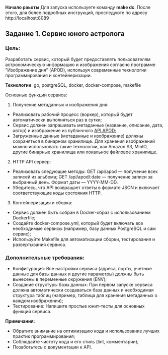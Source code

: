 **Начало раьоты**
Для запуска используете команду __make dc__. После этого, для более подробных инструкций, проследуюте по адресу http://localhost:8089

## Задание 1. Сервис юного астролога

### Цель:
Разработать сервис, который будет предоставлять пользователям астрономическую информацию и изображения согласно программе "Изображение дня" (APOD), используя современные технологии программирования и контейнеризации.

**Технологии**: go, postgreSQL, docker, docker-compose, makefile

Основные функции сервиса:
1) Получение метаданных и изображения дня:
  - Реализовать рабочий процесс (воркер), который будет автоматически выполняться раз в сутки;
  - Сервис должен запрашивать метаданные (название, описание, дата, автор) и изображение из публичного [API APOD](https://api.nasa.gov/);
  - Загруженные данные (метаданные и изображение) должны сохраняться в бинарном хранилище. Для хранения изображений можно использовать такие технологии, как Amazon S3, MinIO, другие бинарные хранилища или локальное файловое хранилище.
2) HTTP API сервер:
  - Реализовать следующие методы:
    GET /api/apod — получение всех записей из альбома;
    GET /api/apod/:date — получение записи за выбранный день. Формат даты — YYYY-MM-DD.
  - Убедитесь, что API возвращает ответы в формате JSON и включает соответствующие коды состояния HTTP.
3) Контейнеризация и сборка:
  - Сервис должен быть собран в Docker-образ с использованием Dockerfile;
  - Создайте docker-compose.yml, который будет включать все необходимые сервисы (например, базу данных PostgreSQL и сам сервис);
  - Используйте Makefile для автоматизации сборки, тестирования и развертывания сервиса.

### Дополнительные требования:
  - Конфигурация: Все настройки сервиса (адреса, порты, учетные данные для базы данных и другие параметры) должны быть вынесены в переменные окружения (ENV);
  - Создание структуры базы данных: При первом запуске сервиса должна автоматически создаваться база данных и необходимая структура таблиц (например, таблица для хранения метаданных о каждом изображении);
  - Тестирование: Напишите простые юнит-тесты для основных функций сервиса.

**Примечания:**
  - Обратите внимание на оптимизацию кода и использование лучших практик программирования;
  - Соблюдайте чистоту кода и его стиль (lint, комментарии);
  - Позаботьтесь о документации к API.